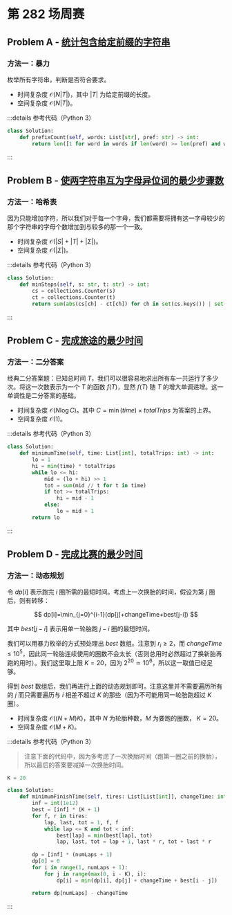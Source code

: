# 第 282 场周赛

## Problem A - [统计包含给定前缀的字符串](https://leetcode.cn/problems/counting-words-with-a-given-prefix/)

### 方法一：暴力

枚举所有字符串，判断是否符合要求。

- 时间复杂度 $\mathcal{O}(N|T|)$，其中 $|T|$ 为给定前缀的长度。
- 空间复杂度 $\mathcal{O}(N|T|)$。

:::details 参考代码（Python 3）

```python
class Solution:
    def prefixCount(self, words: List[str], pref: str) -> int:
        return len([1 for word in words if len(word) >= len(pref) and word[:len(pref)] == pref])
```

:::

## Problem B - [使两字符串互为字母异位词的最少步骤数](https://leetcode.cn/problems/minimum-number-of-steps-to-make-two-strings-anagram-ii/)

### 方法一：哈希表

因为只能增加字符，所以我们对于每一个字母，我们都需要将拥有这一字母较少的那个字符串的字母个数增加到与较多的那一个一致。

- 时间复杂度 $\mathcal{O}(|S|+|T|+|\Sigma|)$。
- 空间复杂度 $\mathcal{O}(|\Sigma|)$。

:::details 参考代码（Python 3）

```python
class Solution:
    def minSteps(self, s: str, t: str) -> int:
        cs = collections.Counter(s)
        ct = collections.Counter(t)
        return sum(abs(cs[ch] - ct[ch]) for ch in set(cs.keys()) | set(ct.keys()))
```

:::

## Problem C - [完成旅途的最少时间](https://leetcode.cn/problems/minimum-time-to-complete-trips/)

### 方法一：二分答案

经典二分答案题：已知总时间 $T$，我们可以很容易地求出所有车一共运行了多少次。将这一次数表示为一个 $T$ 的函数 $f(T)$，显然 $f(T)$ 随 $T$ 的增大单调递增。这一单调性是二分答案的基础。

- 时间复杂度 $\mathcal{O}(N\log C)$。其中 $C = \min(time)\times totalTrips$ 为答案的上界。
- 空间复杂度 $\mathcal{O}(1)$。

:::details 参考代码（Python 3）

```python
class Solution:
    def minimumTime(self, time: List[int], totalTrips: int) -> int:
        lo = 1
        hi = min(time) * totalTrips
        while lo <= hi:
            mid = (lo + hi) >> 1
            tot = sum(mid // t for t in time)
            if tot >= totalTrips:
                hi = mid - 1
            else:
                lo = mid + 1
        return lo
```

:::

## Problem D - [完成比赛的最少时间](https://leetcode.cn/problems/minimum-time-to-finish-the-race/)

### 方法一：动态规划

令 $dp[i]$ 表示跑完 $i$ 圈所需的最短时间。考虑上一次换胎的时间，假设为第 $j$ 圈后，则有转移：

$$
dp[i]=\min_{j=0}^{i-1}(dp[j]+changeTime+best[j-i])
$$

其中 $best[j-i]$ 表示用单一轮胎跑 $j-i$ 圈的最短时间。

我们可以用暴力枚举的方式预处理出 $best$ 数组。注意到 $r_i\ge2$，而 $changeTime\le10^5$，因此同一轮胎连续使用的圈数不会太长（否则总用时必然超过了换新胎再跑的用时）。我们这里取上限 $K=20$，因为 $2^{20}\simeq10^6$，所以这一取值已经足够。

得到 $best$ 数组后，我们再进行上面的动态规划即可。注意这里并不需要遍历所有的 $j$ 而只需要遍历与 $i$ 相差不超过 $K$ 的那些（因为不可能用同一轮胎跑超过 $K$ 圈）。

- 时间复杂度 $\mathcal{O}((N+M)K)$，其中 $N$ 为轮胎种数，$M$ 为要跑的圈数， $K=20$。
- 空间复杂度 $\mathcal{O}(M+K)$。

:::details 参考代码（Python 3）

> 注意下面的代码中，因为多考虑了一次换胎时间（跑第一圈之前的换胎），所以最后的答案要减掉一次换胎时间。

```python
K = 20

class Solution:
    def minimumFinishTime(self, tires: List[List[int]], changeTime: int, numLaps: int) -> int:
        inf = int(1e12)
        best = [inf] * (K + 1)
        for f, r in tires:
            lap, last, tot = 1, f, f
            while lap <= K and tot < inf:
                best[lap] = min(best[lap], tot)
                lap, last, tot = lap + 1, last * r, tot + last * r
            
        dp = [inf] * (numLaps + 1)
        dp[0] = 0
        for i in range(1, numLaps + 1):
            for j in range(max(0, i - K), i):
                dp[i] = min(dp[i], dp[j] + changeTime + best[i - j])
                
        return dp[numLaps] - changeTime
```

:::
